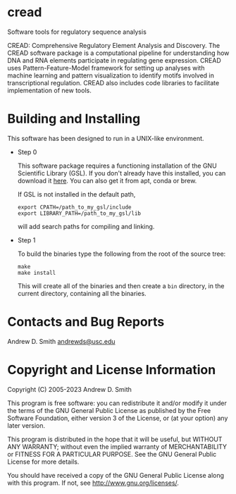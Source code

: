 # cread

Software tools for regulatory sequence analysis

CREAD: Comprehensive Regulatory Element Analysis and Discovery. The
CREAD software package is a computational pipeline for understanding
how DNA and RNA elements participate in regulating gene expression.
CREAD uses Pattern-Feature-Model framework for setting up analyses
with machine learning and pattern visualization to identify motifs
involved in transcriptional regulation. CREAD also includes code
libraries to facilitate implementation of new tools.

Building and Installing
=======================

This software has been designed to run in a UNIX-like environment.

* Step 0

  This software package requires a functioning installation of the GNU
  Scientific Library (GSL). If you don't already have this installed,
  you can download it [here](http://www.gnu.org/software/gsl/). You can
  also get it from apt, conda or brew.

  If GSL is not installed in the default path,
  ```
  export CPATH=/path_to_my_gsl/include
  export LIBRARY_PATH=/path_to_my_gsl/lib
  ```
  will add search paths for compiling and linking.

* Step 1

  To build the binaries type the following from the root of the
  source tree:
  ```console
  make
  make install
  ```
  This will create all of the binaries and then create a `bin`
  directory, in the current directory, containing all the binaries.

Contacts and Bug Reports
========================

Andrew D. Smith
andrewds@usc.edu

Copyright and License Information
=================================

Copyright (C) 2005-2023
Andrew D. Smith

This program is free software: you can redistribute it and/or modify
it under the terms of the GNU General Public License as published by
the Free Software Foundation, either version 3 of the License, or
(at your option) any later version.

This program is distributed in the hope that it will be useful,
but WITHOUT ANY WARRANTY; without even the implied warranty of
MERCHANTABILITY or FITNESS FOR A PARTICULAR PURPOSE.  See the
GNU General Public License for more details.

You should have received a copy of the GNU General Public License
along with this program.  If not, see <http://www.gnu.org/licenses/>.
